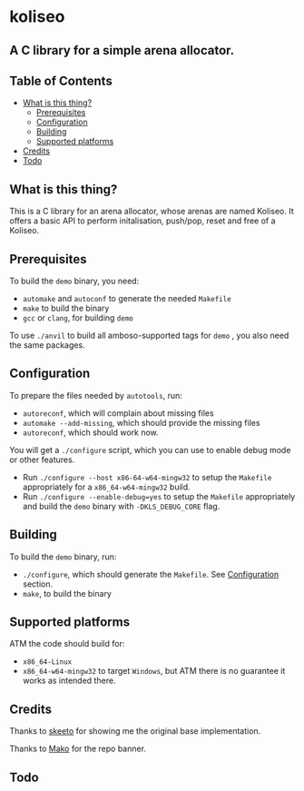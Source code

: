 # koliseo

## A C library for a simple arena allocator.

## Table of Contents

+ [What is this thing?](#witt)
  + [Prerequisites](#prerequisites)
  + [Configuration](#config)
  + [Building](#building)
  + [Supported platforms](#support)
+ [Credits](#credits)
+ [Todo](#todo)

## What is this thing? <a name = "witt"></a>

  This is a C library for an arena allocator, whose arenas are named Koliseo.
  It offers a basic API to perform initalisation, push/pop, reset and free of a Koliseo.

## Prerequisites <a name = "prerequisites"></a>

  To build the `demo` binary, you need:
  * `automake` and `autoconf` to generate the needed `Makefile`
  * `make` to build the binary
  * `gcc` or `clang`, for building `demo`

  To use `./anvil` to build all amboso-supported tags for `demo` , you also need the same packages.

## Configuration <a name = "config"></a>

  To prepare the files needed by `autotools`, run:

  - `autoreconf`, which will complain about missing files
  - `automake --add-missing`, which should provide the missing files
  - `autoreconf`, which should work now.

  You will get a `./configure` script, which you can use to enable debug mode or other features.

  - Run `./configure --host x86-64-w64-mingw32` to setup the `Makefile` appropriately for a `x86_64-w64-mingw32` build.
  - Run `./configure --enable-debug=yes` to setup the `Makefile` appropriately and build the `demo` binary with `-DKLS_DEBUG_CORE` flag.


## Building <a name = "building"></a>

  To build the `demo` binary, run:
  * `./configure`, which should generate the `Makefile`. See [Configuration](#config) section.
  * `make`, to build the binary

## Supported platforms <a name = "support"></a>

  ATM the code should build for:
  - `x86_64-Linux`
  - `x86_64-w64-mingw32` to target `Windows`, but ATM there is no guarantee it works as intended there.

## Credits <a name = "credits"></a>

  Thanks to [skeeto](https://www.reddit.com/user/skeeto/) for showing me the original base implementation.

  Thanks to [Mako](https://www.instagram.com/mako_x_tattoo/) for the repo banner.

## Todo <a name = "todo"></a>
